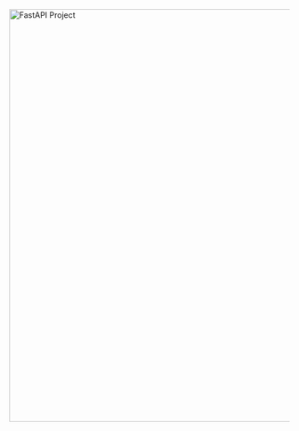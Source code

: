 
<img width="743" alt="FastAPI Project" src="https://github.com/user-attachments/assets/9dd7f09b-9136-4ac8-86bc-0ebe01282fe9">
